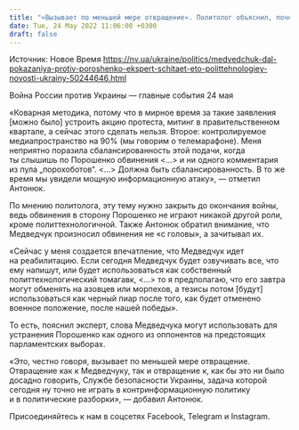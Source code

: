 ```yaml
---
title: "«Вызывает по меньшей мере отвращение». Политолог объяснил, почему «политические разборки» с Порошенко — это коварная методика"
date: Tue, 24 May 2022 11:06:00 +0300
draft: false
---
```

Источник: Новое Время https://nv.ua/ukraine/politics/medvedchuk-dal-pokazaniya-protiv-poroshenko-ekspert-schitaet-eto-polittehnologiey-novosti-ukrainy-50244646.html


Война России против Украины — главные события 24 мая

«Коварная методика, потому что в мирное время за такие заявления [можно было] устроить акцию протеста, митинг в правительственном квартале, а сейчас этого сделать нельзя. Второе: контролируемое медиапространство на 90% (мы говорим о телемарафоне). Меня неприятно поразила сбалансированность этой подачи, когда ты слышишь по Порошенко обвинения <...> и ни одного комментария из пула „порохоботов“. <...> Должна быть сбалансированность. В то же время мы увидели мощную информационную атаку», — отметил Антонюк.

По мнению политолога, эту тему нужно закрыть до окончания войны, ведь обвинения в сторону Порошенко не играют никакой другой роли, кроме политтехнологичной. Также Антонюк обратил внимание, что Медведчук произносил обвинения не «с головы», а зачитывал их.

«Сейчас у меня создается впечатление, что Медведчук идет на реабилитацию. Если сегодня Медведчук будет озвучивать все, что ему напишут, или будет использоваться как собственный политтехнологический томагавк, <...> то я предполагаю, что его завтра могут обменять на азовцев или морпехов, а тезисы потом [будут] использоваться как черный пиар после того, как будет отменено военное положение, после нашей победы».

То есть, пояснил эксперт, слова Медведчука могут использовать для устранения Порошенко как одного из оппонентов на предстоящих парламентских выборах.

«Это, честно говоря, вызывает по меньшей мере отвращение. Отвращение как к Медведчуку, так и отвращение к, как бы это ни было досадно говорить, Службе безопасности Украины, задача которой сегодня ну точно не играть в контринформационную политику и в политические разборки», — добавил Антонюк.

Присоединяйтесь к нам в соцсетях Facebook, Telegram и Instagram.
